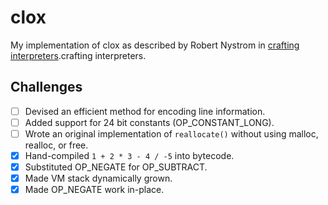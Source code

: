 # clox

My implementation of clox as described by Robert Nystrom in [crafting interpreters](https://craftinginterpreters.com/contents.html).crafting interpreters.

## Challenges
- [ ] Devised an efficient method for encoding line information.
- [ ] Added support for 24 bit constants (OP_CONSTANT_LONG).
- [ ] Wrote an original implementation of `reallocate()` without using malloc, realloc, or free.
- [x] Hand-compiled `1 + 2 * 3 - 4 / -5` into bytecode.
- [x] Substituted OP_NEGATE for OP_SUBTRACT.
- [x] Made VM stack dynamically grown.
- [x] Made OP_NEGATE work in-place.